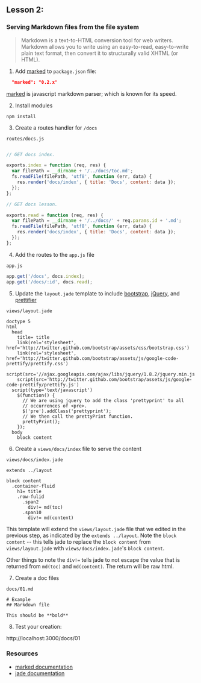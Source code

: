 ## Lesson 2:
### Serving Markdown files from the file system

> Markdown is a text-to-HTML conversion tool for web writers. Markdown allows you to write using an easy-to-read, easy-to-write plain text format, then convert it to structurally valid XHTML (or HTML).


1. Add [marked](https://github.com/chjj/marked) to `package.json` file:

  ```json
    "marked": "0.2.x"
  ```

  [marked](https://github.com/chjj/marked) is javascript markdown parser;
  which is known for its speed.

2. Install modules

  ```
  npm install
  ```

3. Create a routes handler for `/docs`

  `routes/docs.js`

  ```javascript

  // GET docs index.

  exports.index = function (req, res) {
    var filePath = __dirname + '/../docs/toc.md';
    fs.readFile(filePath, 'utf8', function (err, data) {
      res.render('docs/index', { title: 'Docs', content: data });
    });
  };

  // GET docs lesson.

  exports.read = function (req, res) {
    var filePath = __dirname + '/../docs/' + req.params.id + '.md';
    fs.readFile(filePath, 'utf8', function (err, data) {
      res.render('docs/index', { title: 'Docs', content: data });
    });
  };

  ```

4. Add the routes to the `app.js` file

  `app.js`

  ```javascript
  app.get('/docs', docs.index);
  app.get('/docs/:id', docs.read);

  ```

5. Update the `layout.jade` template to include [bootstrap](http://twitter.github.com/bootstrap/), [jQuery](http://jquery.com/), and [prettifier](http://google-code-prettify.googlecode.com/svn/trunk/README.html)

  `views/layout.jade`
  ```jade
  doctype 5
  html
    head
      title= title
      link(rel='stylesheet', href='http://twitter.github.com/bootstrap/assets/css/bootstrap.css')
      link(rel='stylesheet', href='http://twitter.github.com/bootstrap/assets/js/google-code-prettify/prettify.css')
      script(src='//ajax.googleapis.com/ajax/libs/jquery/1.8.2/jquery.min.js')
      script(src='http://twitter.github.com/bootstrap/assets/js/google-code-prettify/prettify.js')
    script(type='text/javascript')
      $(function() {
        // We are using jquery to add the class 'prettyprint' to all
        // occurrences of <pre>.
        $('pre').addClass('prettyprint');
        // We then call the prettyPrint function.
        prettyPrint();
      });
    body
      block content
  ```

6. Create a `views/docs/index` file to serve the content

  `views/docs/index.jade`
  ```jade
  extends ../layout

  block content
    .container-fluid
      h1= title
      .row-fulid
        .span2
          div!= md(toc)
        .span10
          div!= md(content)
  ```
  This template will extend the `views/layout.jade` file that we edited
  in the previous step, as indicated by the `extends ../layout`. Note
  the `block content` -- this tells jade to replace the `block content`
  from `views/layout.jade` with `views/docs/index.jade`'s `block
  content`.

  Other things to note the `div!=` tells jade to not escape the value
  that is returned from `md(toc)` and `md(content)`. The return will be raw html.

7. Create a doc files

  `docs/01.md`

  ```
  # Example
  ## Markdown file

  This should be **bold**
  ```

8. Test your creation:

  http://localhost:3000/docs/01

### Resources

- [marked documentation](https://github.com/chjj/marked)
- [jade documentation](https://github.com/visionmedia/jade#readme)
